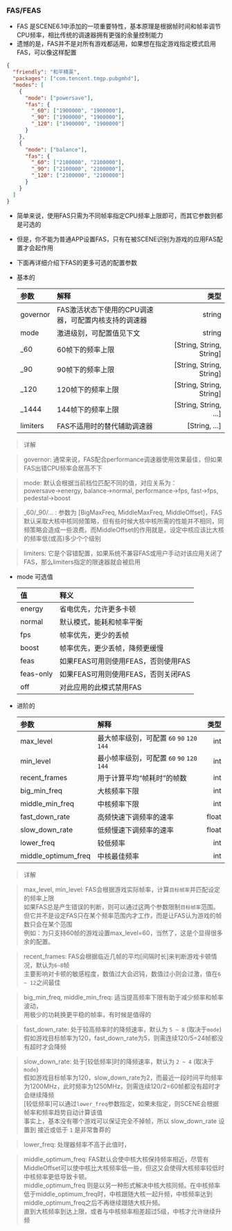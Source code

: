 ### FAS/FEAS
- FAS 是SCENE6.1中添加的一项重要特性，基本原理是根据帧时间和帧率调节CPU频率，相比传统的调速器拥有更强的余量控制能力
- 遗憾的是，FAS并不是对所有游戏都适用，如果想在指定游戏指定模式启用FAS，可以像这样配置

```json
{
  "friendly": "和平精英",
  "packages": ["com.tencent.tmgp.pubgmhd"],
  "modes": [
    {
      "mode": ["powersave"],
      "fas": {
        "_60": ["1900000", "1900000"],
        "_90": ["1900000", "1900000"],
        "_120": ["1900000", "1900000"]
      }
    },
    {
      "mode": ["balance"],
      "fas": {
        "_60": ["2100000", "2100000"],
        "_90": ["2100000", "2100000"],
        "_120": ["2100000", "2100000"]
      }
    }
  ]
}
```

- 简单来说，使用FAS只需为不同帧率指定CPU频率上限即可，而其它参数则都是可选的
- 但是，你不能为普通APP设置FAS，只有在被SCENE识别为游戏的应用FAS配置才会起作用
- 下面再详细介绍下FAS的更多可选的配置参数


- 基本的

    | 参数 | 解释 | 类型 |
    | :- | :- | -: |
    | governor | FAS激活状态下使用的CPU调速器，可配置内核支持的调速器 | string |
    | mode | 激进级别，可配置值见下文 | string |
    | _60 | 60帧下的频率上限 | [String, String, String] |
    | _90 | 90帧下的频率上限 | [String, String, String] |
    | _120 | 120帧下的频率上限 | [String, String, String] |
    | _1444| 144帧下的频率上限 | [String, String, ...] |
    | limiters | FAS不适用时的替代辅助调速器 | [String, ...] |

> 详解

> governor: 通常来说，FAS配合performance调速器使用效果最佳，但如果FAS出错CPU频率会居高不下

> mode: 默认会根据当前档位匹配不同的值，对应关系为：<br>
> powersave->energy, balance->normal, performance->fps, fast->fps, pedestal->boost

> _60/_90/... : 参数为 [BigMaxFreq, MiddleMaxFreq, MiddleOffset]，FAS默认采取大核中核同频策略，但有些时候大核中核所需的性能并不相同，同频策略会造成一些浪费。而MiddleOffset的作用就是，设定中核应该比大核的频率低(或高)多少个个级别

> limiters: 它是个容错配置，如果系统不兼容FAS或用户手动对该应用关闭了FAS，那么limiters指定的限速器就会被启用

- mode 可选值

    | 值 | 释义 |
    | :- | :- |
    | energy | 省电优先，允许更多卡顿 |
    | normal | 默认模式，能耗和帧率平衡 |
    | fps | 帧率优先，更少的丢帧 |
    | boost | 帧率优先，更少丢帧，降频更缓慢 |
    | feas | 如果FEAS可用则使用FEAS，否则使用FAS |
    | feas-only | 如果FEAS可用则使用FEAS，否则关闭FAS |
    | off | 对此应用的此模式禁用FAS |


- 进阶的

    | 参数 | 解释 | 类型 |
    | :- | :- | -: |
    | max_level | 最大帧率级别，可配置 `60` `90` `120` `144` | int |
    | min_level | 最小帧率级别，可配置 `60` `90` `120` `144` | int |
    | recent_frames | 用于计算平均“帧耗时”的帧数 | int |
    | big_min_freq | 大核频率下限 | int |
    | middle_min_freq | 中核频率下限 | int |
    | fast_down_rate | 高频快速下调频率的速率 | float |
    | slow_down_rate | 低频慢速下调频率的速率 | float |
    | lower_freq | 较低频率 | int |
    | middle_optimum_freq | 中核最佳频率 | int |


> 详解

> max_level, min_level: FAS会根据游戏实际帧率，计算`目标帧率`并匹配设定的频率上限<br>
> 如果FAS总是产生错误的判断，则可以通过这两个参数限制`目标帧率`范围。<br>
> 但它并不是设定FAS只在某个频率范围内才工作，而是让FAS认为游戏的帧数只会在某个范围<br>
> 例如：为只支持60帧的游戏设置max_level=60，当然了，这是个显得很多余的配置。

> recent_frames: FAS会根据临近几帧的平均[间隔时长]来判断游戏卡顿情况，默认为`6~8`帧<br>
> 主要影响对卡顿的敏感程度，数值过大会迟钝，数值过小则会过激，值在`6 ~ 12`之间最佳

> big_min_freq, middle_min_freq: 适当提高频率下限有助于减少频率和帧率波动，<br>
> 用极少的功耗换更平稳的帧率，有时候是值得的

> fast_down_rate: 处于较高频率时的降频速率，默认为 `5 ~ 8` (取决于`mode`)<br>
> 假如游戏目标帧率为120，fast_down_rate为5，则需连续120/5=24帧都没有超时才会降频

> slow_down_rate: 处于[较低频率]时的降频速率，默认为 `2 ~ 4` (取决于`mode`)<br>
> 假如游戏目标帧率为120，slow_down_rate为2，而最近一段时间平均频率为1200MHz，此时频率为1250MHz，则需连续120/2=60帧都没有超时才会继续降频<br>
> [较低频率]可以通过`lower_freq`参数指定，如果未指定，则SCENE会根据帧率和频率趋势自动计算该值<br>
> 事实上，基本没有哪个游戏可以保证完全不掉帧，所以 slow_down_rate 设置到 接近或低于 `1` 是非常鲁莽的

> lower_freq: 处理器频率不高于此值时，

> middle_optimum_freq: FAS默认会使中核大核保持频率相近，尽管有MiddleOffset可以使中核比大核频率低一些，但这又会使得大核频率较低时中核频率更低导致卡顿。<br>
> middle_optimum_freq 则是以另一种形式解决中核大核同频。在中核频率低于middle_optimum_freq时，中核跟随大核一起升频，中核频率达到middle_optimum_freq之后不再继续跟随大核升频。<br>
> 直到大核频率到达上限，或者与中核频率相差超过5级，中核才允许继续升频